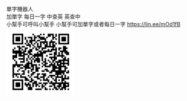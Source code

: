 單字機器人<br>
加單字
每日一字
中查英
英查中<br>
小幫手可呼叫小幫手
小幫手可加單字或者每日一字
https://lin.ee/mOd1fB<br>
<img src="694bwzec.png">
	
	
